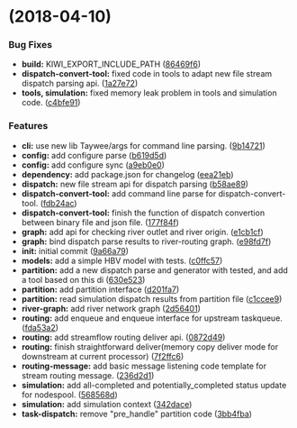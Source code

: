 <a name=""></a>
#  (2018-04-10)


### Bug Fixes

* **build:** KIWI_EXPORT_INCLUDE_PATH ([86469f6](https://git.gensh.me/HPCer/hydrology/pnohs/commits/86469f6))
* **dispatch-convert-tool:** fixed code in tools to adapt new file stream dispatch parsing api. ([1a27e72](https://git.gensh.me/HPCer/hydrology/pnohs/commits/1a27e72))
* **tools, simulation:** fixed memory leak problem in tools and simulation code. ([c4bfe91](https://git.gensh.me/HPCer/hydrology/pnohs/commits/c4bfe91))


### Features

* **cli:** use new lib Taywee/args for command line parsing. ([9b14721](https://git.gensh.me/HPCer/hydrology/pnohs/commits/9b14721))
* **config:** add configure parse ([b619d5d](https://git.gensh.me/HPCer/hydrology/pnohs/commits/b619d5d))
* **config:** add configure sync ([a9eb0e0](https://git.gensh.me/HPCer/hydrology/pnohs/commits/a9eb0e0))
* **dependency:** add package.json for changelog ([eea21eb](https://git.gensh.me/HPCer/hydrology/pnohs/commits/eea21eb))
* **dispatch:** new file stream api for dispatch parsing ([b58ae89](https://git.gensh.me/HPCer/hydrology/pnohs/commits/b58ae89))
* **dispatch-convert-tool:** add command line parse for dispatch-convert-tool. ([fdb24ac](https://git.gensh.me/HPCer/hydrology/pnohs/commits/fdb24ac))
* **dispatch-convert-tool:** finish the function of dispatch convertion between binary file and json file. ([177f84f](https://git.gensh.me/HPCer/hydrology/pnohs/commits/177f84f))
* **graph:** add api for checking river outlet and river origin. ([e1cb1cf](https://git.gensh.me/HPCer/hydrology/pnohs/commits/e1cb1cf))
* **graph:** bind dispatch parse results to river-routing graph. ([e98fd7f](https://git.gensh.me/HPCer/hydrology/pnohs/commits/e98fd7f))
* **init:** initial commit ([9a66a79](https://git.gensh.me/HPCer/hydrology/pnohs/commits/9a66a79))
* **models:** add a simple HBV model with tests. ([c0ffc57](https://git.gensh.me/HPCer/hydrology/pnohs/commits/c0ffc57))
* **partition:** add a new dispatch parse and generator with tested, and add a tool based on this di ([630e523](https://git.gensh.me/HPCer/hydrology/pnohs/commits/630e523))
* **partition:** add partition interface ([d201fa7](https://git.gensh.me/HPCer/hydrology/pnohs/commits/d201fa7))
* **partition:** read simulation dispatch results from partition file ([c1ccee9](https://git.gensh.me/HPCer/hydrology/pnohs/commits/c1ccee9))
* **river-graph:** add river network graph ([2d56401](https://git.gensh.me/HPCer/hydrology/pnohs/commits/2d56401))
* **routing:** add enqueue and enqueue interface for upstream taskqueue. ([fda53a2](https://git.gensh.me/HPCer/hydrology/pnohs/commits/fda53a2))
* **routing:** add streamflow routing deliver api. ([0872d49](https://git.gensh.me/HPCer/hydrology/pnohs/commits/0872d49))
* **routing:** finish straightforward deliver(memory copy deliver mode for downstream at current processor) ([7f2ffc6](https://git.gensh.me/HPCer/hydrology/pnohs/commits/7f2ffc6))
* **routing-message:** add basic message listening code template for stream routing message. ([236d2d1](https://git.gensh.me/HPCer/hydrology/pnohs/commits/236d2d1))
* **simulation:** add all-completed and potentially_completed status update for nodespool. ([568568d](https://git.gensh.me/HPCer/hydrology/pnohs/commits/568568d))
* **simulation:** add simulation context ([342dace](https://git.gensh.me/HPCer/hydrology/pnohs/commits/342dace))
* **task-dispatch:** remove "pre_handle" partition code ([3bb4fba](https://git.gensh.me/HPCer/hydrology/pnohs/commits/3bb4fba))




